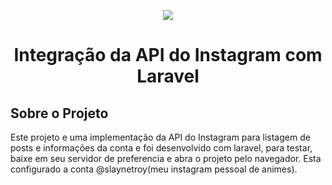 <p align="center"><img src="https://laravel.com/assets/img/components/logo-laravel.svg"></p>

<h1 align="center">Integração da API do Instagram com Laravel</h1>

## Sobre o Projeto

Este projeto e uma implementação da API do Instagram para listagem de posts e informações da conta e foi desenvolvido com laravel, para testar, baixe em seu servidor de preferencia e abra o projeto pelo navegador. Esta configurado a conta @slaynetroy(meu instagram pessoal de animes).
